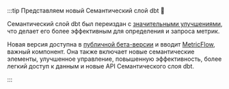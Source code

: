 :::tip Представляем новый Семантический слой dbt 🎉

Семантический слой dbt был переиздан с [значительными улучшениями](https://www.getdbt.com/blog/dbt-semantic-layer-whats-next/), что делает его более эффективным для определения и запроса метрик.

Новая версия доступна в [публичной бета-версии](/docs/dbt-versions/release-notes/Aug-2023/sl-revamp-beta#public-beta) и вводит [MetricFlow](/docs/build/about-metricflow), важный компонент. Она также включает новые семантические элементы, улучшенное управление, повышенную эффективность, более легкий доступ к данным и новые API Семантического слоя dbt.

:::